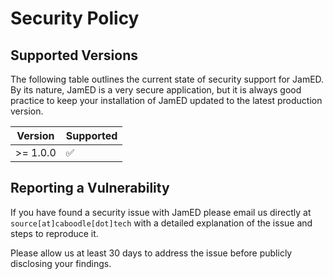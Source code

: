 # Security Policy

## Supported Versions

The following table outlines the current state of security support for JamED. By its nature, JamED is a very secure application, but it is always good practice to keep your installation of JamED updated to the latest production version.

| Version    | Supported          |
| -----------| ------------------ |
| >= 1.0.0   | :white_check_mark: |

## Reporting a Vulnerability

If you have found a security issue with JamED please email us directly at `source[at]caboodle[dot]tech` with a detailed explanation of the issue and steps to reproduce it.

Please allow us at least 30 days to address the issue before publicly disclosing your findings.
